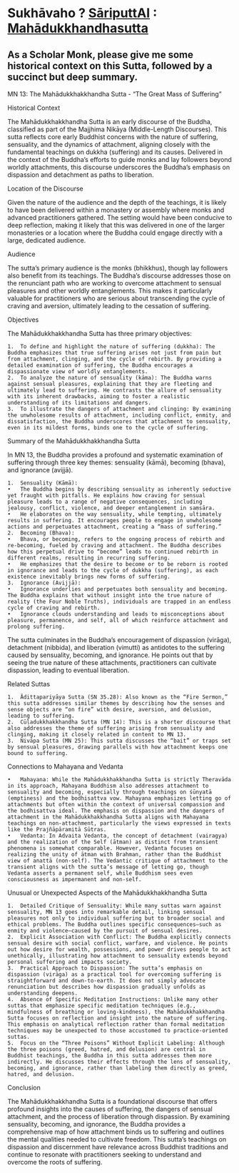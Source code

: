 # Sukhāvaho ? [SāriputtAI](https://chatgpt.com/g/g-p25UYT2UR-sariputtai) : [Mahādukkhandhasutta](https://suttacentral.net/mn13/en/sujato?lang=en&layout=linebyline&reference=none&notes=asterisk&highlight=false&script=latin)
## As a Scholar Monk, please give me some historical context on this Sutta, followed by a succinct but deep summary.
MN 13: The Mahādukkhakkhandha Sutta - “The Great Mass of Suffering”

Historical Context

The Mahādukkhakkhandha Sutta is an early discourse of the Buddha, classified as part of the Majjhima Nikāya (Middle-Length Discourses). This sutta reflects core early Buddhist concerns with the nature of suffering, sensuality, and the dynamics of attachment, aligning closely with the fundamental teachings on dukkha (suffering) and its causes. Delivered in the context of the Buddha’s efforts to guide monks and lay followers beyond worldly attachments, this discourse underscores the Buddha’s emphasis on dispassion and detachment as paths to liberation.

Location of the Discourse

Given the nature of the audience and the depth of the teachings, it is likely to have been delivered within a monastery or assembly where monks and advanced practitioners gathered. The setting would have been conducive to deep reflection, making it likely that this was delivered in one of the larger monasteries or a location where the Buddha could engage directly with a large, dedicated audience.

Audience

The sutta’s primary audience is the monks (bhikkhus), though lay followers also benefit from its teachings. The Buddha’s discourse addresses those on the renunciant path who are working to overcome attachment to sensual pleasures and other worldly entanglements. This makes it particularly valuable for practitioners who are serious about transcending the cycle of craving and aversion, ultimately leading to the cessation of suffering.

Objectives

The Mahādukkhakkhandha Sutta has three primary objectives:

	1.	To define and highlight the nature of suffering (dukkha): The Buddha emphasizes that true suffering arises not just from pain but from attachment, clinging, and the cycle of rebirth. By providing a detailed examination of suffering, the Buddha encourages a dispassionate view of worldly entanglements.
	2.	To analyze the nature of sensuality (kāma): The Buddha warns against sensual pleasures, explaining that they are fleeting and ultimately lead to suffering. He contrasts the allure of sensuality with its inherent drawbacks, aiming to foster a realistic understanding of its limitations and dangers.
	3.	To illustrate the dangers of attachment and clinging: By examining the unwholesome results of attachment, including conflict, enmity, and dissatisfaction, the Buddha underscores that attachment to sensuality, even in its mildest forms, binds one to the cycle of suffering.

Summary of the Mahādukkhakkhandha Sutta

In MN 13, the Buddha provides a profound and systematic examination of suffering through three key themes: sensuality (kāmā), becoming (bhava), and ignorance (avijjā).

	1.	Sensuality (Kāmā):
	•	The Buddha begins by describing sensuality as inherently seductive yet fraught with pitfalls. He explains how craving for sensual pleasure leads to a range of negative consequences, including jealousy, conflict, violence, and deeper entanglement in saṃsāra.
	•	He elaborates on the way sensuality, while tempting, ultimately results in suffering. It encourages people to engage in unwholesome actions and perpetuates attachment, creating a “mass of suffering.”
	2.	Becoming (Bhava):
	•	Bhava, or becoming, refers to the ongoing process of rebirth and re-becoming, fueled by craving and attachment. The Buddha describes how this perpetual drive to “become” leads to continued rebirth in different realms, resulting in recurring suffering.
	•	He emphasizes that the desire to become or to be reborn is rooted in ignorance and leads to the cycle of dukkha (suffering), as each existence inevitably brings new forms of suffering.
	3.	Ignorance (Avijjā):
	•	Ignorance underlies and perpetuates both sensuality and becoming. The Buddha explains that without insight into the true nature of reality (the Four Noble Truths), individuals are trapped in an endless cycle of craving and rebirth.
	•	Ignorance clouds understanding and leads to misconceptions about pleasure, permanence, and self, all of which reinforce attachment and prolong suffering.

The sutta culminates in the Buddha’s encouragement of dispassion (virāga), detachment (nibbida), and liberation (vimutti) as antidotes to the suffering caused by sensuality, becoming, and ignorance. He points out that by seeing the true nature of these attachments, practitioners can cultivate dispassion, leading to eventual liberation.

Related Suttas

	1.	Ādittapariyāya Sutta (SN 35.28): Also known as the “Fire Sermon,” this sutta addresses similar themes by describing how the senses and sense objects are “on fire” with desire, aversion, and delusion, leading to suffering.
	2.	Cūḷadukkhakkhandha Sutta (MN 14): This is a shorter discourse that also addresses the theme of suffering arising from sensuality and clinging, making it closely related in content to MN 13.
	3.	Nivāpa Sutta (MN 25): This sutta discusses the “bait” or traps set by sensual pleasures, drawing parallels with how attachment keeps one bound to suffering.

Connections to Mahayana and Vedanta

	•	Mahayana: While the Mahādukkhakkhandha Sutta is strictly Theravāda in its approach, Mahayana Buddhism also addresses attachment to sensuality and becoming, especially through teachings on śūnyatā (emptiness) and the bodhisattva vow. Mahayana emphasizes letting go of attachments but often within the context of universal compassion and the bodhisattva ideal. The emphasis on dispassion and the dangers of attachment in the Mahādukkhakkhandha Sutta aligns with Mahayana teachings on non-attachment, particularly the views expressed in texts like the Prajñāpāramitā Sūtras.
	•	Vedanta: In Advaita Vedanta, the concept of detachment (vairagya) and the realization of the Self (ātman) as distinct from transient phenomena is somewhat comparable. However, Vedanta focuses on realizing the unity of ātman with Brahman, rather than the Buddhist view of anattā (non-self). The Vedantic critique of attachment to the transient aligns with the sutta’s message of letting go, though Vedanta asserts a permanent self, while Buddhism sees even consciousness as impermanent and non-self.

Unusual or Unexpected Aspects of the Mahādukkhakkhandha Sutta

	1.	Detailed Critique of Sensuality: While many suttas warn against sensuality, MN 13 goes into remarkable detail, linking sensual pleasures not only to individual suffering but to broader social and ethical problems. The Buddha outlines specific consequences—such as enmity and violence—caused by the pursuit of sensual desires.
	2.	Explicit Association with Conflict: The Buddha explicitly connects sensual desire with social conflict, warfare, and violence. He points out how desire for wealth, possessions, and power drives people to act unethically, illustrating how attachment to sensuality extends beyond personal suffering and impacts society.
	3.	Practical Approach to Dispassion: The sutta’s emphasis on dispassion (virāga) as a practical tool for overcoming suffering is straightforward and down-to-earth. It does not simply advocate renunciation but describes how dispassion gradually unfolds as understanding deepens.
	4.	Absence of Specific Meditation Instructions: Unlike many other suttas that emphasize specific meditation techniques (e.g., mindfulness of breathing or loving-kindness), the Mahādukkhakkhandha Sutta focuses on reflection and insight into the nature of suffering. This emphasis on analytical reflection rather than formal meditation techniques may be unexpected to those accustomed to practice-oriented suttas.
	5.	Focus on the “Three Poisons” Without Explicit Labeling: Although the three poisons (greed, hatred, and delusion) are central in Buddhist teachings, the Buddha in this sutta addresses them more indirectly. He discusses their effects through the lens of sensuality, becoming, and ignorance, rather than labeling them directly as greed, hatred, and delusion.

Conclusion

The Mahādukkhakkhandha Sutta is a foundational discourse that offers profound insights into the causes of suffering, the dangers of sensual attachment, and the process of liberation through dispassion. By examining sensuality, becoming, and ignorance, the Buddha provides a comprehensive map of how attachment binds us to suffering and outlines the mental qualities needed to cultivate freedom. This sutta’s teachings on dispassion and discernment have relevance across Buddhist traditions and continue to resonate with practitioners seeking to understand and overcome the roots of suffering.

